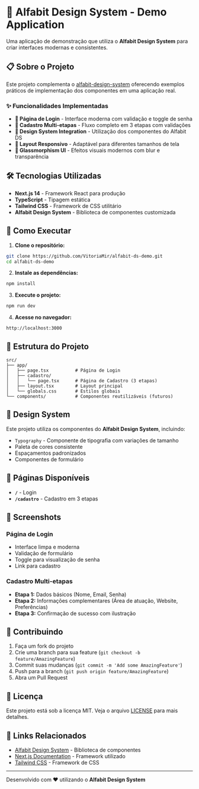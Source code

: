 # 🚀 Alfabit Design System - Demo Application

Uma aplicação de demonstração que utiliza o **Alfabit Design System** para criar interfaces modernas e consistentes.

## 📋 Sobre o Projeto

Este projeto complementa o [alfabit-design-system](https://github.com/VitoriaMir/alfabit-design-system) oferecendo exemplos práticos de implementação dos componentes em uma aplicação real. 

### ✨ Funcionalidades Implementadas

- **🔐 Página de Login** - Interface moderna com validação e toggle de senha
- **📝 Cadastro Multi-etapas** - Fluxo completo em 3 etapas com validações
- **🎨 Design System Integration** - Utilização dos componentes do Alfabit DS
- **📱 Layout Responsivo** - Adaptável para diferentes tamanhos de tela
- **🌟 Glassmorphism UI** - Efeitos visuais modernos com blur e transparência

## 🛠️ Tecnologias Utilizadas

- **Next.js 14** - Framework React para produção
- **TypeScript** - Tipagem estática
- **Tailwind CSS** - Framework de CSS utilitário
- **Alfabit Design System** - Biblioteca de componentes customizada

## 🚀 Como Executar

1. **Clone o repositório:**
```bash
git clone https://github.com/VitoriaMir/alfabit-ds-demo.git
cd alfabit-ds-demo
```

2. **Instale as dependências:**
```bash
npm install
```

3. **Execute o projeto:**
```bash
npm run dev
```

4. **Acesse no navegador:**
```
http://localhost:3000
```

## 📁 Estrutura do Projeto

```
src/
├── app/
│   ├── page.tsx          # Página de Login
│   ├── cadastro/
│   │   └── page.tsx      # Página de Cadastro (3 etapas)
│   ├── layout.tsx        # Layout principal
│   └── globals.css       # Estilos globais
└── components/           # Componentes reutilizáveis (futuros)
```

## 🎨 Design System

Este projeto utiliza os componentes do **Alfabit Design System**, incluindo:

- `Typography` - Componente de tipografia com variações de tamanho
- Paleta de cores consistente
- Espaçamentos padronizados
- Componentes de formulário

## 🔗 Páginas Disponíveis

- **`/`** - Login
- **`/cadastro`** - Cadastro em 3 etapas

## 📸 Screenshots

### Página de Login
- Interface limpa e moderna
- Validação de formulário
- Toggle para visualização de senha
- Link para cadastro

### Cadastro Multi-etapas
- **Etapa 1:** Dados básicos (Nome, Email, Senha)
- **Etapa 2:** Informações complementares (Área de atuação, Website, Preferências)
- **Etapa 3:** Confirmação de sucesso com ilustração

## 🤝 Contribuindo

1. Faça um fork do projeto
2. Crie uma branch para sua feature (`git checkout -b feature/AmazingFeature`)
3. Commit suas mudanças (`git commit -m 'Add some AmazingFeature'`)
4. Push para a branch (`git push origin feature/AmazingFeature`)
5. Abra um Pull Request

## 📄 Licença

Este projeto está sob a licença MIT. Veja o arquivo [LICENSE](LICENSE) para mais detalhes.

## 🔗 Links Relacionados

- [Alfabit Design System](https://github.com/VitoriaMir/alfabit-design-system) - Biblioteca de componentes
- [Next.js Documentation](https://nextjs.org/docs) - Framework utilizado
- [Tailwind CSS](https://tailwindcss.com/) - Framework de CSS

---

Desenvolvido com ❤️ utilizando o **Alfabit Design System**
